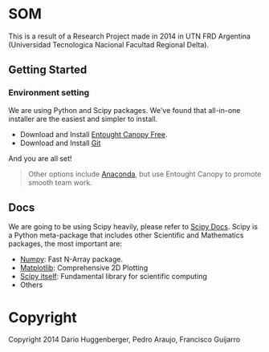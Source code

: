 SOM
===

This is a result of a Research Project made in 2014 in UTN FRD Argentina (Universidad Tecnologica Nacional Facultad Regional Delta).

## Getting Started

### Environment setting

We are using Python and Scipy packages.
We've found that all-in-one installer are the easiest and simpler to install.

- Download and Install [Entought Canopy Free](https://www.enthought.com/downloads/).
- Download and Install [Git](http://git-scm.com/download)


And you are all set!


> Other options include [Anaconda](http://continuum.io/downloads), but
use Entought Canopy to promote smooth team work.



## Docs

We are going to be using Scipy heavily, please refer to
[Scipy Docs](http://www.scipy.org/docs.html).
Scipy is a Python meta-package that includes other Scientific and Mathematics packages, the most important are:

- [Numpy](http://docs.scipy.org/doc/numpy/): Fast N-Array package.
- [Matplotlib](http://matplotlib.org/contents.html): Comprehensive 2D Plotting
- [Scipy itself](http://docs.scipy.org/doc/scipy/reference/): Fundamental library for scientific computing
- Others


# Copyright

Copyright 2014 Dario Huggenberger, Pedro Araujo, Francisco Guijarro